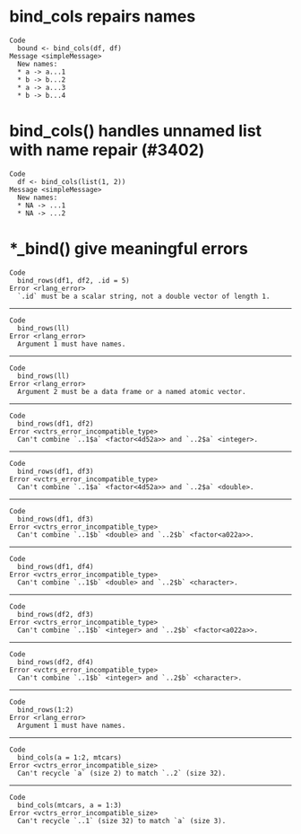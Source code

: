 # bind_cols repairs names

    Code
      bound <- bind_cols(df, df)
    Message <simpleMessage>
      New names:
      * a -> a...1
      * b -> b...2
      * a -> a...3
      * b -> b...4

# bind_cols() handles unnamed list with name repair (#3402)

    Code
      df <- bind_cols(list(1, 2))
    Message <simpleMessage>
      New names:
      * NA -> ...1
      * NA -> ...2

# *_bind() give meaningful errors

    Code
      bind_rows(df1, df2, .id = 5)
    Error <rlang_error>
      `.id` must be a scalar string, not a double vector of length 1.

---

    Code
      bind_rows(ll)
    Error <rlang_error>
      Argument 1 must have names.

---

    Code
      bind_rows(ll)
    Error <rlang_error>
      Argument 2 must be a data frame or a named atomic vector.

---

    Code
      bind_rows(df1, df2)
    Error <vctrs_error_incompatible_type>
      Can't combine `..1$a` <factor<4d52a>> and `..2$a` <integer>.

---

    Code
      bind_rows(df1, df3)
    Error <vctrs_error_incompatible_type>
      Can't combine `..1$a` <factor<4d52a>> and `..2$a` <double>.

---

    Code
      bind_rows(df1, df3)
    Error <vctrs_error_incompatible_type>
      Can't combine `..1$b` <double> and `..2$b` <factor<a022a>>.

---

    Code
      bind_rows(df1, df4)
    Error <vctrs_error_incompatible_type>
      Can't combine `..1$b` <double> and `..2$b` <character>.

---

    Code
      bind_rows(df2, df3)
    Error <vctrs_error_incompatible_type>
      Can't combine `..1$b` <integer> and `..2$b` <factor<a022a>>.

---

    Code
      bind_rows(df2, df4)
    Error <vctrs_error_incompatible_type>
      Can't combine `..1$b` <integer> and `..2$b` <character>.

---

    Code
      bind_rows(1:2)
    Error <rlang_error>
      Argument 1 must have names.

---

    Code
      bind_cols(a = 1:2, mtcars)
    Error <vctrs_error_incompatible_size>
      Can't recycle `a` (size 2) to match `..2` (size 32).

---

    Code
      bind_cols(mtcars, a = 1:3)
    Error <vctrs_error_incompatible_size>
      Can't recycle `..1` (size 32) to match `a` (size 3).

